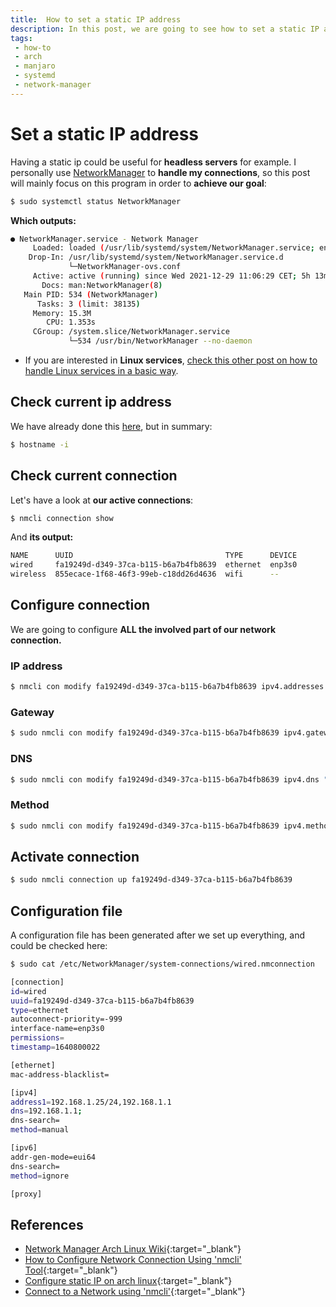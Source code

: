 ```yaml
---
title:  How to set a static IP address
description: In this post, we are going to see how to set a static IP address on Linux. 
tags: 
 - how-to
 - arch
 - manjaro
 - systemd
 - network-manager
---
```


# Set a static IP address

Having a static ip could be useful for **headless servers** for example. I personally use [NetworkManager](https://wiki.archlinux.org/title/NetworkManager) to **handle my connections**, so this post will mainly focus on this program in order to **achieve our goal**:

```bash
$ sudo systemctl status NetworkManager
```

**Which outputs:** 

```bash
● NetworkManager.service - Network Manager
     Loaded: loaded (/usr/lib/systemd/system/NetworkManager.service; enabled; vendor preset: disabled)
    Drop-In: /usr/lib/systemd/system/NetworkManager.service.d
             └─NetworkManager-ovs.conf
     Active: active (running) since Wed 2021-12-29 11:06:29 CET; 5h 13min ago
       Docs: man:NetworkManager(8)
   Main PID: 534 (NetworkManager)
      Tasks: 3 (limit: 38135)
     Memory: 15.3M
        CPU: 1.353s
     CGroup: /system.slice/NetworkManager.service
             └─534 /usr/bin/NetworkManager --no-daemon
```

 - If you are interested in **Linux services**, [check this other post on how to handle Linux services in a basic way](handle-linux-services).  

## Check current ip address

We have already done this [here](find-your-ip-address), but in summary:

```bash
$ hostname -i
```

## Check current connection

Let's have a look at **our active connections**:

```bash
$ nmcli connection show
```

And **its output:**

```bash
NAME      UUID                                  TYPE      DEVICE 
wired     fa19249d-d349-37ca-b115-b6a7b4fb8639  ethernet  enp3s0 
wireless  855ecace-1f68-46f3-99eb-c18dd26d4636  wifi      --    
```

## Configure connection

We are going to configure **ALL the involved part of our network connection.**

### IP address

```bash
$ nmcli con modify fa19249d-d349-37ca-b115-b6a7b4fb8639 ipv4.addresses 192.168.1.25/24
```

### Gateway

```bash
$ sudo nmcli con modify fa19249d-d349-37ca-b115-b6a7b4fb8639 ipv4.gateway 192.168.1.1
```

### DNS

```bash
$ sudo nmcli con modify fa19249d-d349-37ca-b115-b6a7b4fb8639 ipv4.dns "192.168.1.1"
```

### Method

```bash
$ sudo nmcli con modify fa19249d-d349-37ca-b115-b6a7b4fb8639 ipv4.method manual
```

## Activate connection

```bash
$ sudo nmcli connection up fa19249d-d349-37ca-b115-b6a7b4fb8639
```

## Configuration file 

A configuration file has been generated after we set up everything, and could be checked here:

```bash
$ sudo cat /etc/NetworkManager/system-connections/wired.nmconnection 
```

```bash
[connection]
id=wired
uuid=fa19249d-d349-37ca-b115-b6a7b4fb8639
type=ethernet
autoconnect-priority=-999
interface-name=enp3s0
permissions=
timestamp=1640800022

[ethernet]
mac-address-blacklist=

[ipv4]
address1=192.168.1.25/24,192.168.1.1
dns=192.168.1.1;
dns-search=
method=manual

[ipv6]
addr-gen-mode=eui64
dns-search=
method=ignore

[proxy]
```

## References

 - [Network Manager Arch Linux Wiki](https://wiki.archlinux.org/title/NetworkManager){:target="_blank"}
 - [How to Configure Network Connection Using 'nmcli' Tool](https://www.tecmint.com/nmcli-configure-network-connection/){:target="_blank"}
 - [Configure static IP on arch linux](https://nanxiao.me/en/configure-static-ip-address-on-arch-linux/){:target="_blank"}
 - [Connect to a Network using 'nmcli'](https://docs.fedoraproject.org/en-US/Fedora/25/html/Networking_Guide/sec-Connecting_to_a_Network_Using_nmcli.html){:target="_blank"}